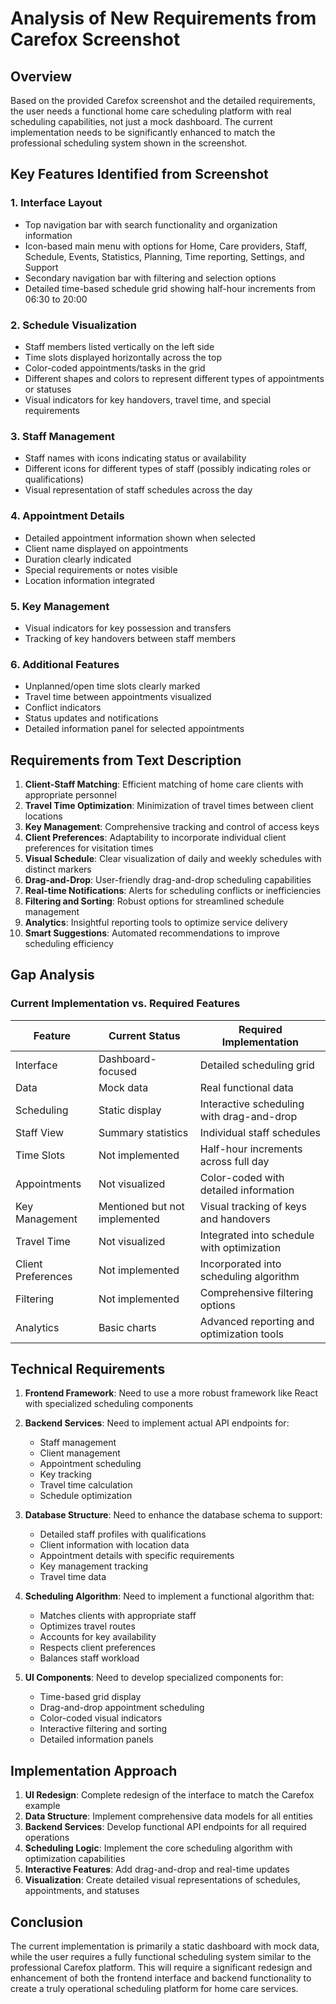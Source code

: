 # Analysis of New Requirements from Carefox Screenshot

## Overview
Based on the provided Carefox screenshot and the detailed requirements, the user needs a functional home care scheduling platform with real scheduling capabilities, not just a mock dashboard. The current implementation needs to be significantly enhanced to match the professional scheduling system shown in the screenshot.

## Key Features Identified from Screenshot

### 1. Interface Layout
- Top navigation bar with search functionality and organization information
- Icon-based main menu with options for Home, Care providers, Staff, Schedule, Events, Statistics, Planning, Time reporting, Settings, and Support
- Secondary navigation bar with filtering and selection options
- Detailed time-based schedule grid showing half-hour increments from 06:30 to 20:00

### 2. Schedule Visualization
- Staff members listed vertically on the left side
- Time slots displayed horizontally across the top
- Color-coded appointments/tasks in the grid
- Different shapes and colors to represent different types of appointments or statuses
- Visual indicators for key handovers, travel time, and special requirements

### 3. Staff Management
- Staff names with icons indicating status or availability
- Different icons for different types of staff (possibly indicating roles or qualifications)
- Visual representation of staff schedules across the day

### 4. Appointment Details
- Detailed appointment information shown when selected
- Client name displayed on appointments
- Duration clearly indicated
- Special requirements or notes visible
- Location information integrated

### 5. Key Management
- Visual indicators for key possession and transfers
- Tracking of key handovers between staff members

### 6. Additional Features
- Unplanned/open time slots clearly marked
- Travel time between appointments visualized
- Conflict indicators
- Status updates and notifications
- Detailed information panel for selected appointments

## Requirements from Text Description

1. **Client-Staff Matching**: Efficient matching of home care clients with appropriate personnel
2. **Travel Time Optimization**: Minimization of travel times between client locations
3. **Key Management**: Comprehensive tracking and control of access keys
4. **Client Preferences**: Adaptability to incorporate individual client preferences for visitation times
5. **Visual Schedule**: Clear visualization of daily and weekly schedules with distinct markers
6. **Drag-and-Drop**: User-friendly drag-and-drop scheduling capabilities
7. **Real-time Notifications**: Alerts for scheduling conflicts or inefficiencies
8. **Filtering and Sorting**: Robust options for streamlined schedule management
9. **Analytics**: Insightful reporting tools to optimize service delivery
10. **Smart Suggestions**: Automated recommendations to improve scheduling efficiency

## Gap Analysis

### Current Implementation vs. Required Features

| Feature | Current Status | Required Implementation |
|---------|---------------|------------------------|
| Interface | Dashboard-focused | Detailed scheduling grid |
| Data | Mock data | Real functional data |
| Scheduling | Static display | Interactive scheduling with drag-and-drop |
| Staff View | Summary statistics | Individual staff schedules |
| Time Slots | Not implemented | Half-hour increments across full day |
| Appointments | Not visualized | Color-coded with detailed information |
| Key Management | Mentioned but not implemented | Visual tracking of keys and handovers |
| Travel Time | Not visualized | Integrated into schedule with optimization |
| Client Preferences | Not implemented | Incorporated into scheduling algorithm |
| Filtering | Not implemented | Comprehensive filtering options |
| Analytics | Basic charts | Advanced reporting and optimization tools |

## Technical Requirements

1. **Frontend Framework**: Need to use a more robust framework like React with specialized scheduling components
2. **Backend Services**: Need to implement actual API endpoints for:
   - Staff management
   - Client management
   - Appointment scheduling
   - Key tracking
   - Travel time calculation
   - Schedule optimization

3. **Database Structure**: Need to enhance the database schema to support:
   - Detailed staff profiles with qualifications
   - Client information with location data
   - Appointment details with specific requirements
   - Key management tracking
   - Travel time data

4. **Scheduling Algorithm**: Need to implement a functional algorithm that:
   - Matches clients with appropriate staff
   - Optimizes travel routes
   - Accounts for key availability
   - Respects client preferences
   - Balances staff workload

5. **UI Components**: Need to develop specialized components for:
   - Time-based grid display
   - Drag-and-drop appointment scheduling
   - Color-coded visual indicators
   - Interactive filtering and sorting
   - Detailed information panels

## Implementation Approach

1. **UI Redesign**: Complete redesign of the interface to match the Carefox example
2. **Data Structure**: Implement comprehensive data models for all entities
3. **Backend Services**: Develop functional API endpoints for all required operations
4. **Scheduling Logic**: Implement the core scheduling algorithm with optimization capabilities
5. **Interactive Features**: Add drag-and-drop and real-time updates
6. **Visualization**: Create detailed visual representations of schedules, appointments, and statuses

## Conclusion

The current implementation is primarily a static dashboard with mock data, while the user requires a fully functional scheduling system similar to the professional Carefox platform. This will require a significant redesign and enhancement of both the frontend interface and backend functionality to create a truly operational scheduling platform for home care services.

